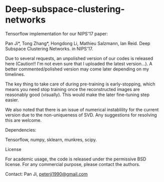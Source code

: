 # Deep-subspace-clustering-networks

Tensorflow implementation for our NIPS'17 paper:

Pan Ji*, Tong Zhang*, Hongdong Li, Mathieu Salzmann, Ian Reid. Deep Subspace Clustering Networks. in NIPS'17.

Due to several requests, an unpolished version of our codes is released here (Caution!! I'm not even sure that I uploaded the latest version...). A better commented/polished version may come later depending on my timelines.

The key thing to take care of during pre-training is early-stopping, which means you need stop training once the reconstructed images are reasonably good (visually). This would make the later fine-tuning step easier.

We also noted that there is an issue of numerical instablility for the current version due to the non-uniqueness of SVD. Any suggestions for resolving this are welcome. 

Dependencies:

Tensorflow, numpy, sklearn, munkres, scipy.

License

For academic usage, the code is released under the permissive BSD license. For any commercial purpose, please contact the authors.

Contact: Pan Ji, peterji1990@gmail.com
